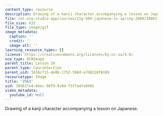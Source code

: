 ```yaml
---
content_type: resource
description: Drawing of a kanji character accompanying a lesson on Japanese.
file: /ol-ocw-studio-app/courses/21g-504-japanese-iv-spring-2009/38881fe46bec98f99c0df3f7a4fe0465_2563.gif
file_size: 631
file_type: image/gif
image_metadata:
  caption: ''
  credit: ''
  image-alt: ''
learning_resource_types: []
license: https://creativecommons.org/licenses/by-nc-sa/4.0/
ocw_type: OCWImage
parent_title: Lesson 20
parent_type: CourseSection
parent_uid: 1658c715-de8b-1752-598d-a7d8228f0109
resourcetype: Image
title: '2563'
uid: 38881fe4-6bec-98f9-9c0d-f3f7a4fe0465
video_metadata:
  youtube_id: null
---
```

Drawing of a kanji character accompanying a lesson on Japanese.